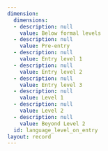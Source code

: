 ```yaml
---
dimension:
  dimensions:
  - description: null
    value: Below formal levels
  - description: null
    value: Pre-entry
  - description: null
    value: Entry level 1
  - description: null
    value: Entry level 2
  - description: null
    value: Entry level 3
  - description: null
    value: Level 1
  - description: null
    value: Level 2
  - description: null
    value: Beyond Level 2
  id: language_level_on_entry
layout: record
---
```

